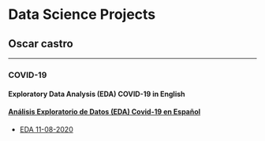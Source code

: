 # Data Science Projects 

## **Oscar castro**

***

### COVID-19

#### Exploratory Data Analysis (EDA) COVID-19 in English

#### [Análisis Exploratorio de Datos (EDA) Covid-19 en Español](EDA_covid19_ESP/)

* [EDA 11-08-2020](oscarcastrolopez.github.io/EDA_covid19_ESP/notebook_covid19_esp_11-08-2020.html)